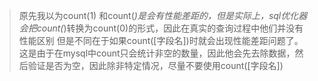> 原先我以为count(1) 和count(*)是会有性能差距的，但是实际上，sql优化器会把count(*)转换为count(0)的形式，因此在真实的查询过程中他们并没有性能区别
> 但是不同在于如果count([字段名])时就会出现性能差距问题了。这是由于在mysql中count只会统计非空的数量，因此他会先去除数据，然后验证是否为空，因此除非特定情况，尽量不要使用count([字段名])



